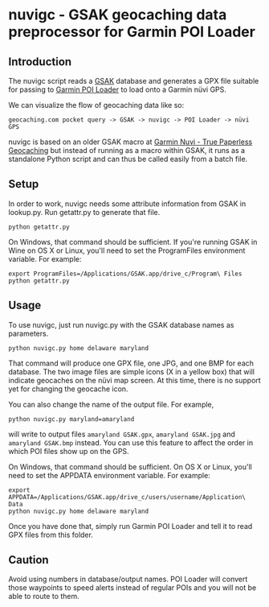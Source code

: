 # nuvigc - GSAK geocaching data preprocessor for Garmin POI Loader

## Introduction

The nuvigc script reads a [GSAK](http://gsak.net/) database and generates a
GPX file suitable for passing to
[Garmin POI Loader](http://www8.garmin.com/products/poiloader/) to load
onto a Garmin n&uuml;vi GPS.

We can visualize the flow of geocaching data like so:

    geocaching.com pocket query -> GSAK -> nuvigc -> POI Loader -> nüvi GPS

nuvigc is based on an older GSAK macro at
[Garmin Nuvi - True Paperless Geocaching](http://geocaching.williamsonnetwork.com)
but instead of running as a macro within GSAK, it runs as a standalone
Python script and can thus be called easily from a batch file.

## Setup

In order to work, nuvigc needs some attribute information from GSAK in
lookup.py. Run getattr.py to generate that file.

    python getattr.py

On Windows, that command should be sufficient. If you're running GSAK in
Wine on OS X or Linux, you'll need to set the ProgramFiles environment
variable. For example:

    export ProgramFiles=/Applications/GSAK.app/drive_c/Program\ Files
    python getattr.py

## Usage

To use nuvigc, just run nuvigc.py with the GSAK database names as parameters.

    python nuvigc.py home delaware maryland

That command will produce one GPX file, one JPG, and one BMP for each database. The two image files are simple icons (X in a yellow box) that will indicate geocaches on the n&uuml;vi map screen. At this time, there is no support yet for changing the geocache icon.

You can also change the name of the output file. For example,

    python nuvigc.py maryland=amaryland

will write to output
files ```amaryland GSAK.gpx```, ```amaryland GSAK.jpg```
and ```amaryland GSAK.bmp``` instead. You can use
this feature to affect the order in which POI files show up on the GPS.

On Windows, that command should be sufficient. On OS X or Linux, you'll
need to set the APPDATA environment variable. For example:

    export APPDATA=/Applications/GSAK.app/drive_c/users/username/Application\ Data
    python nuvigc.py home delaware maryland

Once you have done that, simply run Garmin POI Loader and tell it to read
GPX files from this folder.

## Caution

Avoid using numbers in database/output names. POI Loader will convert those
waypoints to speed alerts instead of regular POIs and you will not be able to
route to them.
